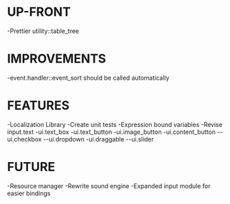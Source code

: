 # UP-FRONT #
-Prettier utility::table_tree

# IMPROVEMENTS #
-event.handler::event_sort should be called automatically

# FEATURES #
-Localization Library
-Create unit tests
-Expression bound variables
-Revise input.text
-ui.text_box
-ui.text_button
-ui.image_button
-ui.content_button
--ui.checkbox
--ui.dropdown
-ui.draggable
--ui.slider

# FUTURE #
-Resource manager
-Rewrite sound engine
-Expanded input module for easier bindings